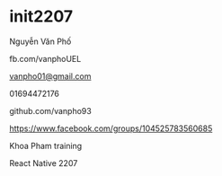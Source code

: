 # init2207

Nguyễn Văn Phố

fb.com/vanphoUEL

vanpho01@gmail.com

01694472176

github.com/vanpho93

https://www.facebook.com/groups/104525783560685

Khoa Pham training

React Native 2207
